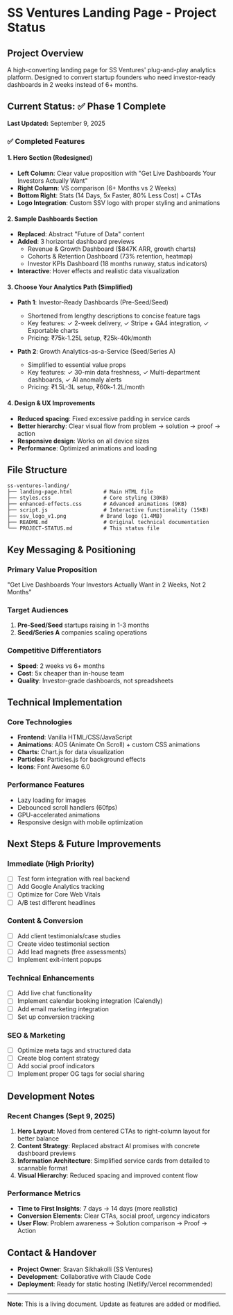 # SS Ventures Landing Page - Project Status

## Project Overview
A high-converting landing page for SS Ventures' plug-and-play analytics platform. Designed to convert startup founders who need investor-ready dashboards in 2 weeks instead of 6+ months.

## Current Status: ✅ Phase 1 Complete
**Last Updated:** September 9, 2025

### ✅ Completed Features

#### 1. Hero Section (Redesigned)
- **Left Column**: Clear value proposition with "Get Live Dashboards Your Investors Actually Want"
- **Right Column**: VS comparison (6+ Months vs 2 Weeks)
- **Bottom Right**: Stats (14 Days, 5x Faster, 80% Less Cost) + CTAs
- **Logo Integration**: Custom SSV logo with proper styling and animations

#### 2. Sample Dashboards Section
- **Replaced**: Abstract "Future of Data" content
- **Added**: 3 horizontal dashboard previews
  - Revenue & Growth Dashboard ($847K ARR, growth charts)
  - Cohorts & Retention Dashboard (73% retention, heatmap)
  - Investor KPIs Dashboard (18 months runway, status indicators)
- **Interactive**: Hover effects and realistic data visualization

#### 3. Choose Your Analytics Path (Simplified)
- **Path 1**: Investor-Ready Dashboards (Pre-Seed/Seed)
  - Shortened from lengthy descriptions to concise feature tags
  - Key features: ✓ 2-week delivery, ✓ Stripe + GA4 integration, ✓ Exportable charts
  - Pricing: ₹75k-1.25L setup, ₹25k-40k/month

- **Path 2**: Growth Analytics-as-a-Service (Seed/Series A)  
  - Simplified to essential value props
  - Key features: ✓ 30-min data freshness, ✓ Multi-department dashboards, ✓ AI anomaly alerts
  - Pricing: ₹1.5L-3L setup, ₹60k-1.2L/month

#### 4. Design & UX Improvements
- **Reduced spacing**: Fixed excessive padding in service cards
- **Better hierarchy**: Clear visual flow from problem → solution → proof → action
- **Responsive design**: Works on all device sizes
- **Performance**: Optimized animations and loading

## File Structure
```
ss-ventures-landing/
├── landing-page.html          # Main HTML file
├── styles.css                 # Core styling (30KB)
├── enhanced-effects.css       # Advanced animations (9KB)
├── script.js                  # Interactive functionality (15KB)
├── ssv_logo_v1.png           # Brand logo (1.4MB)
├── README.md                  # Original technical documentation
└── PROJECT-STATUS.md          # This status file
```

## Key Messaging & Positioning

### Primary Value Proposition
"Get Live Dashboards Your Investors Actually Want in 2 Weeks, Not 2 Months"

### Target Audiences
1. **Pre-Seed/Seed** startups raising in 1-3 months
2. **Seed/Series A** companies scaling operations

### Competitive Differentiators
- **Speed**: 2 weeks vs 6+ months
- **Cost**: 5x cheaper than in-house team
- **Quality**: Investor-grade dashboards, not spreadsheets

## Technical Implementation

### Core Technologies
- **Frontend**: Vanilla HTML/CSS/JavaScript
- **Animations**: AOS (Animate On Scroll) + custom CSS animations
- **Charts**: Chart.js for data visualization
- **Particles**: Particles.js for background effects
- **Icons**: Font Awesome 6.0

### Performance Features
- Lazy loading for images
- Debounced scroll handlers (60fps)
- GPU-accelerated animations
- Responsive design with mobile optimization

## Next Steps & Future Improvements

### Immediate (High Priority)
- [ ] Test form integration with real backend
- [ ] Add Google Analytics tracking
- [ ] Optimize for Core Web Vitals
- [ ] A/B test different headlines

### Content & Conversion
- [ ] Add client testimonials/case studies
- [ ] Create video testimonial section
- [ ] Add lead magnets (free assessments)
- [ ] Implement exit-intent popups

### Technical Enhancements
- [ ] Add live chat functionality
- [ ] Implement calendar booking integration (Calendly)
- [ ] Add email marketing integration
- [ ] Set up conversion tracking

### SEO & Marketing
- [ ] Optimize meta tags and structured data
- [ ] Create blog content strategy
- [ ] Add social proof indicators
- [ ] Implement proper OG tags for social sharing

## Development Notes

### Recent Changes (Sept 9, 2025)
1. **Hero Layout**: Moved from centered CTAs to right-column layout for better balance
2. **Content Strategy**: Replaced abstract AI promises with concrete dashboard previews
3. **Information Architecture**: Simplified service cards from detailed to scannable format
4. **Visual Hierarchy**: Reduced spacing and improved content flow

### Performance Metrics
- **Time to First Insights**: 7 days → 14 days (more realistic)
- **Conversion Elements**: Clear CTAs, social proof, urgency indicators
- **User Flow**: Problem awareness → Solution comparison → Proof → Action

## Contact & Handover
- **Project Owner**: Sravan Sikhakolli (SS Ventures)
- **Development**: Collaborative with Claude Code
- **Deployment**: Ready for static hosting (Netlify/Vercel recommended)

---

**Note**: This is a living document. Update as features are added or modified.